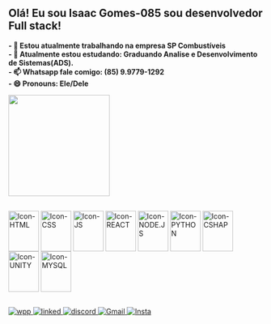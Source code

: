 ## Olá! Eu sou Isaac Gomes-085 sou desenvolvedor Full stack!

<strong> - 🔭 Estou atualmente trabalhando na empresa SP Combustíveis </strong>
</br>
<strong>- 🌱 Atualmente estou estudando: Graduando Analise e Desenvolvimento de Sistemas(ADS).</strong>
</br>
<strong>- 📫 Whatsapp fale comigo: (85) 9.9779-1292</strong>
</br>
<strong>- 😄 Pronouns: Ele/Dele</strong>


<div style="box_shadow: 10px solid black">
  <img height='200em' src="https://github-readme-stats.vercel.app/api?username=Isaac-Gomes-085&show_icons=true&theme=merko" />
  <!-- <img align='right' height='200' alt='gif' src='https://camo.githubusercontent.com/' /> -->
</div>

##

<div>
  <img align='center' height='80' width='60' src='https://cdn.jsdelivr.net/gh/devicons/devicon/icons/html5/html5-original-wordmark.svg' alt='Icon-HTML'/>
  <img align='center' height='80' width='60' src='https://cdn.jsdelivr.net/gh/devicons/devicon/icons/css3/css3-original-wordmark.svg' alt='Icon-CSS'/>
  <img align='center' height='80' width='60' src='https://cdn.jsdelivr.net/gh/devicons/devicon/icons/javascript/javascript-original.svg' alt='Icon-JS'/>
  <img align='center' height='80' width='60' src='https://cdn.jsdelivr.net/gh/devicons/devicon/icons/react/react-original-wordmark.svg' alt='Icon-REACT'/>
  <img align='center' height='80' width='60' src='https://cdn.jsdelivr.net/gh/devicons/devicon/icons/nodejs/nodejs-original-wordmark.svg' alt='Icon-NODE.JS'/>
  <img align='center' height='80' width='60' src='https://cdn.jsdelivr.net/gh/devicons/devicon/icons/python/python-original-wordmark.svg' alt='Icon-PYTHON'/>
  <img align='center' height='80' width='60' src='https://cdn.jsdelivr.net/gh/devicons/devicon/icons/csharp/csharp-original.svg' alt='Icon-CSHAP'/>
  <img align='center' height='80' width='60' src='https://cdn.jsdelivr.net/gh/devicons/devicon/icons/unity/unity-original-wordmark.svg' alt='Icon-UNITY'/>
  <img align='center' height='80' width='60' src='https://cdn.jsdelivr.net/gh/devicons/devicon/icons/mysql/mysql-original-wordmark.svg' alt='Icon-MYSQL'/>
</div>

##

<div>
  <a target="_blank" href="https://web.whatsapp.com/" target="_blank" > <img src='https://img.shields.io/badge/WhatsApp-25D366?style=for-the-badge&logo=whatsapp&logoColor=white' alt='wpp' /> </a>
  <a href="https://www.linkedin.com/in/isaac-gomes-83671222b/" target='_blank'> <img src='https://img.shields.io/badge/LinkedIn-0077B5?style=for-the-badge&logo=linkedin&logoColor=white' alt='linked' /> </a>
  <a href="https://discord.com/channels/@me" target='_blank'> <img src='https://img.shields.io/badge/Discord-7289DA?style=for-the-badge&logo=discord&logoColor=white' alt='discord' /> </a>
  <a href="https://https://mail.google.com/mail/u/0/?tab=rm&ogbl#inbox" target='_blank'> <img src='https://img.shields.io/badge/Gmail-D14836?style=for-the-badge&logo=gmail&logoColor=white' alt='Gmail' /> </a>
  <a href="https://www.instagram.com/" target='_blank'> <img src='https://img.shields.io/badge/Instagram-E4405F?style=for-the-badge&logo=instagram&logoColor=white' alt='Insta' /> </a>
</div>
